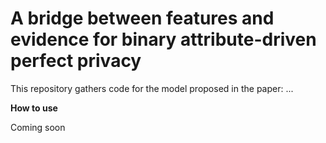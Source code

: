 # A bridge between features and evidence for binary attribute-driven perfect privacy


This repository gathers code for the model proposed in the paper: ...

**How to use**

Coming soon
